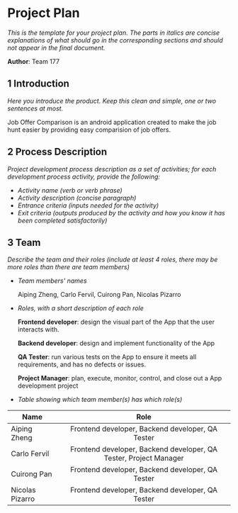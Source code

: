 # Project Plan

*This is the template for your project plan. The parts in italics are concise explanations of what should go in the corresponding sections and should not appear in the final document.*

**Author**: Team 177

## 1 Introduction

*Here you introduce the product. Keep this  clean and simple, one or two sentences at most.*

Job Offer Comparison is an android application created to make the job hunt easier by providing easy comparision of job offers.

## 2 Process Description

*Project development process description as a set of activities; for each development process activity, provide the following:*

- *Activity name (verb or verb phrase)*
- *Activity description (concise paragraph)*
- *Entrance criteria (inputs needed for the activity)*
- *Exit criteria (outputs produced by the activity and how you know it has been completed satisfactorily)*

## 3 Team

*Describe the team and their roles (include at least 4 roles, there may be more roles than there are team members)*

- *Team members' names*

  Aiping Zheng, Carlo Fervil, Cuirong Pan, Nicolas Pizarro


- *Roles, with a short description of each role*

  **Frontend developer**: design the visual part of the App that the user interacts with.
  
  **Backend developer**:  design and implement functionality of the App
  
  **QA Tester**: run various tests on the App to ensure it meets all requirements, and has no defects or issues.
  
  **Project Manager**:  plan, execute, monitor, control, and close out a App development project

- *Table showing which team member(s) has which role(s)*


| 	Name 	  | Role |
| --------------- |:----:|
| Aiping Zheng 	  | Frontend developer, Backend developer, QA Tester | 
| Carlo Fervil	  | Frontend developer, Backend developer, QA Tester, Project Manager |  
| Cuirong Pan	  | Frontend developer, Backend developer, QA Tester |   
| Nicolas Pizarro | Frontend developer, Backend developer, QA Tester | 
